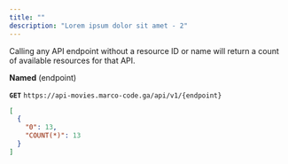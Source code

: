 ```yaml
---
title: ""
description: "Lorem ipsum dolor sit amet - 2"
---
```



Calling any API endpoint without a resource ID or name will return a count of available resources for that API.


**Named** (endpoint)


**`GET`** `https://api-movies.marco-code.ga/api/v1/{endpoint}`


```json
[
  {
    "0": 13,
    "COUNT(*)": 13
  }
]
```  
